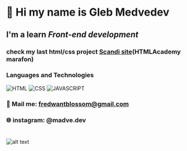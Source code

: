 #  👋 Hi my name is **Gleb Medvedev**
## I'm a learn *Front-end development* 
### check my last **html/css** project [Scandi site](https://helloelio.github.io/marafon-3.0/)(HTMLAcademy marafon)
### Languages and Technologies 
![HTML](https://img.shields.io/badge/-HTML-brightgreen)
![CSS](https://img.shields.io/badge/-CSS-green)
![JAVASCRIPT](https://img.shields.io/badge/-JAVASCRIPT-yellowgreen)

### 📧 Mail me: fredwantblossom@gmail.com
### 🌐 instagram: @madve.dev
#

![alt text](https://c0.klipartz.com/pngpicture/416/929/gratis-png-adorno-de-linea-de-arte-separador.png)
